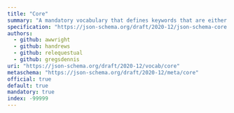 ```yaml
---
title: "Core"
summary: "A mandatory vocabulary that defines keywords that are either required in order to process any schema or meta-schema, including those split across multiple documents, or exist to reserve keywords for purposes that require guaranteed interoperability."
specification: "https://json-schema.org/draft/2020-12/json-schema-core.html#section-8"
authors:
  - github: awwright
  - github: handrews
  - github: relequestual
  - github: gregsdennis
uri: "https://json-schema.org/draft/2020-12/vocab/core"
metaschema: "https://json-schema.org/draft/2020-12/meta/core"
official: true
default: true
mandatory: true
index: -99999
---
```

